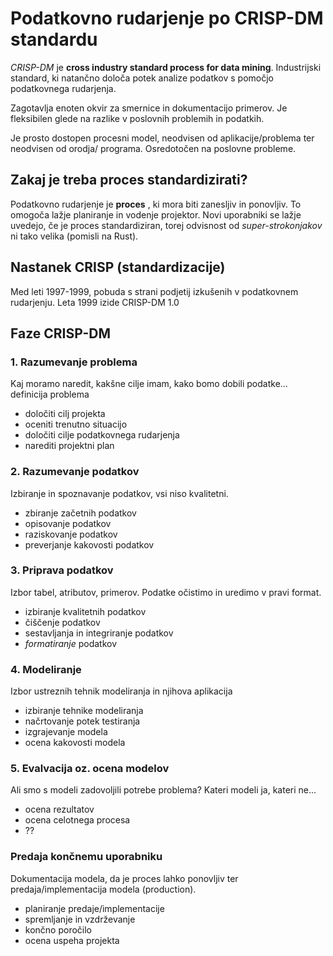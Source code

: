 # Podatkovno rudarjenje po CRISP-DM standardu

*CRISP-DM* je **cross industry standard process for data mining**. Industrijski
standard, ki natančno določa potek analize podatkov s pomočjo podatkovnega
rudarjenja.

Zagotavlja enoten okvir za smernice in dokumentacijo primerov. Je fleksibilen
glede na razlike v poslovnih problemih in podatkih.

Je prosto dostopen procesni model, neodvisen od aplikacije/problema ter neodvisen od orodja/
programa. Osredotočen na poslovne probleme.

## Zakaj je treba proces standardizirati?

Podatkovno rudarjenje je **proces** , ki mora biti zanesljiv in ponovljiv.
To omogoča lažje planiranje in vodenje projektor. Novi uporabniki se lažje
uvedejo, če je proces standardiziran, torej odvisnost od *super-strokonjakov* 
ni tako velika (pomisli na Rust).

## Nastanek CRISP (standardizacije)

Med leti 1997-1999, pobuda s strani podjetij izkušenih v podatkovnem rudarjenju.
Leta 1999 izide CRISP-DM 1.0

## Faze CRISP-DM

### 1. Razumevanje problema

Kaj moramo naredit, kakšne cilje imam, kako bomo dobili podatke... definicija
problema

- določiti cilj projekta
- oceniti trenutno situacijo
- določiti cilje podatkovnega rudarjenja
- narediti projektni plan

### 2. Razumevanje podatkov

Izbiranje in spoznavanje podatkov, vsi niso kvalitetni.

- zbiranje začetnih podatkov
- opisovanje podatkov
- raziskovanje podatkov
- preverjanje kakovosti podatkov

### 3. Priprava podatkov

Izbor tabel, atributov, primerov. Podatke očistimo in uredimo v pravi format.

- izbiranje kvalitetnih podatkov
- čiščenje podatkov
- sestavljanja in integriranje podatkov
- *formatiranje* podatkov

### 4. Modeliranje

Izbor ustreznih tehnik modeliranja in njihova aplikacija

- izbiranje tehnike modeliranja
- načrtovanje potek testiranja
- izgrajevanje modela
- ocena kakovosti modela

### 5. Evalvacija oz. ocena modelov

Ali smo s modeli zadovoljili potrebe problema? Kateri modeli ja, kateri ne...

- ocena rezultatov
- ocena celotnega procesa
- ??

### Predaja končnemu uporabniku

Dokumentacija modela, da je proces lahko ponovljiv ter predaja/implementacija
modela (production).

- planiranje predaje/implementacije
- spremljanje in vzdrževanje
- končno poročilo
- ocena uspeha projekta
